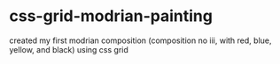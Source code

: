 # css-grid-modrian-painting
created my first modrian composition (composition no iii, with red, blue, yellow, and black) using css grid
